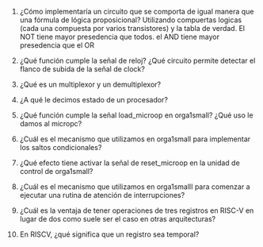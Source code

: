 1. ¿Cómo implementaría un circuito que se comporta de igual manera que una fórmula de lógica proposicional?
Utilizando compuertas logicas (cada una compuesta por varios transistores) y la tabla de verdad.
El NOT tiene mayor presedencia que todos.
el AND tiene mayor presedencia que el OR

3.  ¿Qué función cumple la señal de reloj? ¿Qué circuito permite detectar el flanco de subida de la señal de clock?


4.  ¿Qué es un multiplexor y un demultiplexor?

5.  ¿A qué le decimos estado de un procesador?

6.  ¿Qué función cumple la señal load_microop en orga1small? ¿Qué uso le damos al micropc?

7.  ¿Cuál es el mecanismo que utilizamos en orga1small para implementar los saltos condicionales?

8.  ¿Qué efecto tiene activar la señal de reset_microop en la unidad de control de orga1small?

9.  ¿Cuál es el mecanismo que utilizamos en orga1smallI para comenzar a ejecutar una rutina de atención de interrupciones?

10.  ¿Cuál es la ventaja de tener operaciones de tres registros en RISC-V en lugar de dos como suele ser el caso en otras arquitecturas?

11.  En RISCV, ¿qué significa que un registro sea temporal?


